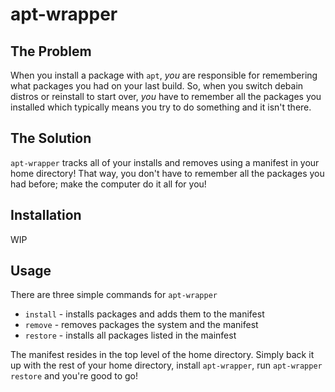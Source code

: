# apt-wrapper

## The Problem
When you install a package with `apt`, _you_ are responsible for remembering what packages you had on your last build. So, when you switch debain distros or reinstall to start over, _you_ have to remember all the packages you installed which typically means you try to do something and it isn't there.

## The Solution
`apt-wrapper` tracks all of your installs and removes using a manifest in your home directory! That way, you don't have to remember all the packages you had before; make the computer do it all for you!

## Installation
WIP

## Usage
There are three simple commands for `apt-wrapper`
- `install` - installs packages and adds them to the manifest
- `remove` - removes packages the system and the manifest
- `restore` - installs all packages listed in the mainfest

The manifest resides in the top level of the home directory. Simply back it up with the rest of your home directory, install `apt-wrapper`, run `apt-wrapper restore` and you're good to go!
